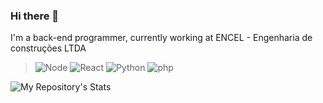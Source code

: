 ### Hi there 👋

I'm a back-end programmer, currently working at ENCEL - Engenharia de construções LTDA

>![Node](https://img.shields.io/badge/Node.js-339933?style=for-the-badge&logo=nodedotjs&logoColor=white)
>![React](https://img.shields.io/badge/React-20232A?style=for-the-badge&logo=react&logoColor=61DAFB)
>![Python](https://img.shields.io/badge/Python-FFD43B?style=for-the-badge&logo=python&logoColor=blue)
>![php](https://img.shields.io/badge/PHP-777BB4?style=for-the-badge&logo=php&logoColor=white)
>

![My Repository's Stats](https://github-readme-stats.vercel.app/api?username=bruno1pb13&show_icons=true)
<!-- ![Your Repository's Stats](https://github-readme-stats.vercel.app/api/top-langs/?username=bruno1pb13) -->


 	
